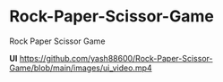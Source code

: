 # Rock-Paper-Scissor-Game
Rock Paper Scissor Game

**UI**
https://github.com/yash88600/Rock-Paper-Scissor-Game/blob/main/images/ui_video.mp4

